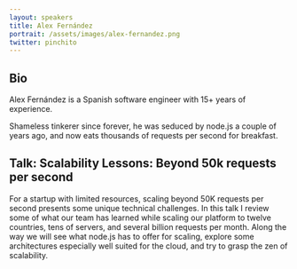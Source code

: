 ```yaml
---
layout: speakers
title: Alex Fernández
portrait: /assets/images/alex-fernandez.png
twitter: pinchito
---
```


## Bio
Alex Fernández is a Spanish software engineer with 15+ years of experience.

Shameless tinkerer since forever, he was seduced by node.js a couple of years ago, and now eats thousands of requests per second for breakfast.

## Talk: Scalability Lessons: Beyond 50k requests per second
For a startup with limited resources, scaling beyond 50K requests per second presents some unique technical challenges. In this talk I review some of what our team has learned while scaling our platform to twelve countries, tens of servers, and several billion requests per month. Along the way we will see what node.js has to offer for scaling, explore some architectures especially well suited for the cloud, and try to grasp the zen of scalability.

